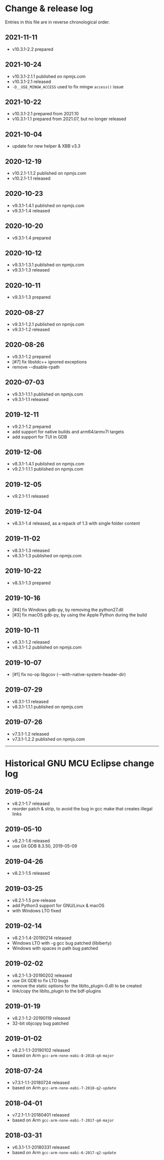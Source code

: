 # Change & release log

Entries in this file are in reverse chronological order.

## 2021-11-11

- v10.3.1-2.2 prepared

## 2021-10-24

- v10.3.1-2.1.1 published on npmjs.com
- v10.3.1-2.1 released
- `-D__USE_MINGW_ACCESS` used to fix mingw `access()` issue

## 2021-10-22

- v10.3.1-2.1 prepared from 2021.10
- v10.3.1-1.1 prepared from 2021.07, but no longer released

## 2021-10-04

- update for new helper & XBB v3.3

## 2020-12-19

- v10.2.1-1.1.2 published on npmjs.com
- v10.2.1-1.1 released

## 2020-10-23

- v9.3.1-1.4.1 published on npmjs.com
- v9.3.1-1.4 released

## 2020-10-20

- v9.3.1-1.4 prepared

## 2020-10-12

- v9.3.1-1.3.1 published on npmjs.com
- v9.3.1-1.3 released

## 2020-10-11

- v9.3.1-1.3 prepared

## 2020-08-27

- v9.3.1-1.2.1 published on npmjs.com
- v9.3.1-1.2 released

## 2020-08-26

- v9.3.1-1.2 prepared
- [#7] fix libstdc++ ignored exceptions
- remove --disable-rpath

## 2020-07-03

- v9.3.1-1.1.1 published on npmjs.com
- v9.3.1-1.1 released

## 2019-12-11

- v9.2.1-1.2 prepared
- add support for native builds and arm64/armv7l targets
- add support for TUI in GDB

## 2019-12-06

- v8.3.1-1.4.1 published on npmjs.com
- v9.2.1-1.1.1 published on npmjs.com

## 2019-12-05

- v9.2.1-1.1 released

## 2019-12-04

- v8.3.1-1.4 released, as a repack of 1.3 with single folder content

## 2019-11-02

- v8.3.1-1.3 released
- v8.3.1-1.3 published on npmjs.com

## 2019-10-22

- v8.3.1-1.3 prepared

## 2019-10-16

- [#4] fix Windows gdb-py, by removing the python27.dll
- [#3] fix macOS gdb-py, by using the Apple Python during the build

## 2019-10-11

- v8.3.1-1.2 released
- v8.3.1-1.2 published on npmjs.com

## 2019-10-07

- [#1] fix no-op libgcov (--with-native-system-header-dir)

## 2019-07-29

- v8.3.1-1.1 released
- v8.3.1-1.1.1 published on npmjs.com

## 2019-07-26

- v7.3.1-1.2 released
- v7.3.1-1.2.2 published on npmjs.com

___

# Historical GNU MCU Eclipse change log

## 2019-05-24

- v8.2.1-1.7 released
- reorder patch & strip, to avoid the bug in gcc make that
  creates illegal links

## 2019-05-10

- v8.2.1-1.6 released
- use Git GDB 8.3.50, 2019-05-09

## 2019-04-26

- v8.2.1-1.5 released

## 2019-03-25

- v8.2.1-1.5 pre-release
- add Python3 support for GNU/Linux & macOS
- with Windows LTO fixed

## 2019-02-14

- v8.2.1-1.4-20190214 released
- Windows LTO with -g gcc bug patched (libiberty)
- Windows with spaces in path bug patched

## 2019-02-02

- v8.2.1-1.3-20190202 released
- use Git GDB to fix LTO bugs
- remove the static options for the liblto_plugin-0.dll to be created
- link/copy the liblto_plugin to the bdf-plugins 

## 2019-01-19

- v8.2.1-1.2-20190119 released
- 32-bit objcopy bug patched

## 2019-01-02

- v8.2.1-1.1-20190102 released
- based on Arm `gcc-arm-none-eabi-8-2018-q4-major`

## 2018-07-24

- v7.3.1-1.1-20180724 released
- based on Arm `gcc-arm-none-eabi-7-2018-q2-update`

## 2018-04-01

- v7.2.1-1.1-20180401 released
- based on Arm `gcc-arm-none-eabi-7-2017-q4-major`

## 2018-03-31

- v6.3.1-1.1-20180331 released
- based on Arm `gcc-arm-none-eabi-6-2017-q2-update`

